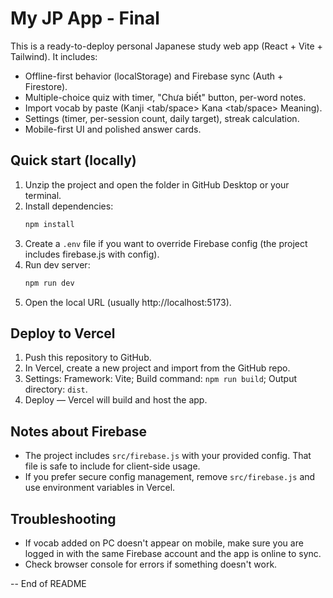 # My JP App - Final

This is a ready-to-deploy personal Japanese study web app (React + Vite + Tailwind).
It includes:
- Offline-first behavior (localStorage) and Firebase sync (Auth + Firestore).
- Multiple-choice quiz with timer, "Chưa biết" button, per-word notes.
- Import vocab by paste (Kanji <tab/space> Kana <tab/space> Meaning).
- Settings (timer, per-session count, daily target), streak calculation.
- Mobile-first UI and polished answer cards.

## Quick start (locally)
1. Unzip the project and open the folder in GitHub Desktop or your terminal.
2. Install dependencies:
   ```bash
   npm install
   ```
3. Create a `.env` file if you want to override Firebase config (the project includes firebase.js with config).
4. Run dev server:
   ```bash
   npm run dev
   ```
5. Open the local URL (usually http://localhost:5173).

## Deploy to Vercel
1. Push this repository to GitHub.
2. In Vercel, create a new project and import from the GitHub repo.
3. Settings: Framework: Vite; Build command: `npm run build`; Output directory: `dist`.
4. Deploy — Vercel will build and host the app.

## Notes about Firebase
- The project includes `src/firebase.js` with your provided config. That file is safe to include for client-side usage.
- If you prefer secure config management, remove `src/firebase.js` and use environment variables in Vercel.

## Troubleshooting
- If vocab added on PC doesn't appear on mobile, make sure you are logged in with the same Firebase account and the app is online to sync.
- Check browser console for errors if something doesn't work.

-- End of README
